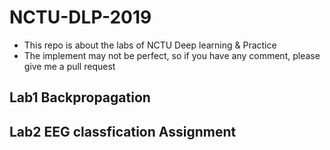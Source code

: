 # NCTU-DLP-2019
- This repo is about the labs of NCTU Deep learning & Practice
- The implement may not be perfect, so if you have any comment, please give me a pull request
## Lab1 Backpropagation
## Lab2 EEG classfication Assignment
